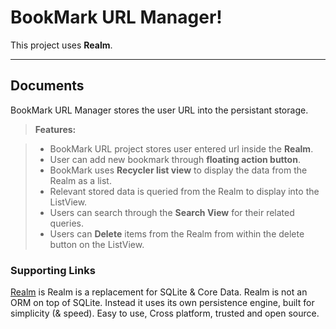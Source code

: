 BookMark URL Manager!
===================


This project uses  **Realm**. 

----------


Documents
-------------

BookMark URL Manager stores the user URL into the persistant storage. 

> **Features:**

> - BookMark URL project stores user entered url inside the **Realm**. 
> - User can add new bookmark through **floating action button**.
> - BookMark uses **Recycler list view** to display the data from the Realm as a list.
> - Relevant stored data is queried from the Realm to display into the ListView.
> - Users can search through the **Search View** for their related queries. 
> - Users can **Delete** items from the Realm from within the delete button on the ListView.

### Supporting Links

  [Realm](https://realm.io/) is Realm is a replacement for SQLite & Core Data. Realm is not an ORM on top of SQLite. Instead it uses its own persistence engine, built for simplicity (& speed). Easy to use, Cross platform, trusted and open source.


